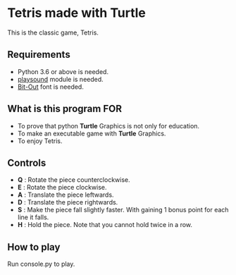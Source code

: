 Tetris made with Turtle
=======================
This is the classic game, Tetris.

Requirements
------------
* Python 3.6 or above is needed.
* [playsound](https://pypi.org/project/playsound/) module is needed.
* [Bit-Out](https://www.dafont.com/bit-out.font) font is needed.

What is this program FOR
------------------------
* To prove that python **Turtle** Graphics is not only for education.
* To make an executable game with **Turtle** Graphics.
* To enjoy Tetris.

Controls
--------
* **Q** : Rotate the piece counterclockwise.
* **E** : Rotate the piece clockwise.
* **A** : Translate the piece leftwards.
* **D** : Translate the piece rightwards.
* **S** : Make the piece fall slightly faster. With gaining 1 bonus point for each line it falls.
* **H** : Hold the piece. Note that you cannot hold twice in a row.

How to play
-----------
Run console.py to play.
